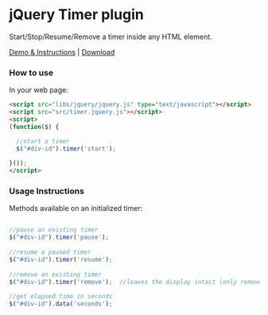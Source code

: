 # jQuery Timer plugin

Start/Stop/Resume/Remove a timer inside any HTML element.

[Demo & Instructions][demo] | [Download][min]

[demo]: http://walmik.info/demos/timer.jquery/
[min]: https://github.com/walmik/timer.jquery/archive/master.zip

### How to use

In your web page:

```html
<script src="libs/jquery/jquery.js" type="text/javascript"></script>
<script src="src/timer.jquery.js"></script>
<script>
(function($) {

  //start a timer
  $("#div-id").timer('start');
  
}());
</script>
```

### Usage Instructions

Methods available on an initialized timer:

```javascript

//pause an existing timer
$("#div-id").timer('pause');
  
//resume a paused timer
$("#div-id").timer('resume');
  
//remove an existing timer
$("#div-id").timer('remove');  //leaves the display intact (only removes the timer from the element)
  
//get elapsed time in seconds
$("#div-id").data('seconds');
  
```
